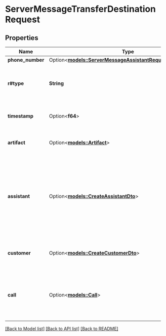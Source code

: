 # ServerMessageTransferDestinationRequest

## Properties

Name | Type | Description | Notes
------------ | ------------- | ------------- | -------------
**phone_number** | Option<[**models::ServerMessageAssistantRequestPhoneNumber**](ServerMessageAssistantRequest_phoneNumber.md)> |  | [optional]
**r#type** | **String** | This is the type of the message. \"transfer-destination-request\" is sent when the model is requesting transfer but destination is unknown. | 
**timestamp** | Option<**f64**> | This is the ISO-8601 formatted timestamp of when the message was sent. | [optional]
**artifact** | Option<[**models::Artifact**](Artifact.md)> | This is a live version of the `call.artifact`.  This matches what is stored on `call.artifact` after the call. | [optional]
**assistant** | Option<[**models::CreateAssistantDto**](CreateAssistantDTO.md)> | This is the assistant that is currently active. This is provided for convenience.  This matches one of the following: - `call.assistant`, - `call.assistantId`, - `call.squad[n].assistant`, - `call.squad[n].assistantId`, - `call.squadId->[n].assistant`, - `call.squadId->[n].assistantId`. | [optional]
**customer** | Option<[**models::CreateCustomerDto**](CreateCustomerDTO.md)> | This is the customer associated with the call.  This matches one of the following: - `call.customer`, - `call.customerId`. | [optional]
**call** | Option<[**models::Call**](Call.md)> | This is the call object.  This matches what was returned in POST /call.  Note: This might get stale during the call. To get the latest call object, especially after the call is ended, use GET /call/:id. | [optional]

[[Back to Model list]](../README.md#documentation-for-models) [[Back to API list]](../README.md#documentation-for-api-endpoints) [[Back to README]](../README.md)


